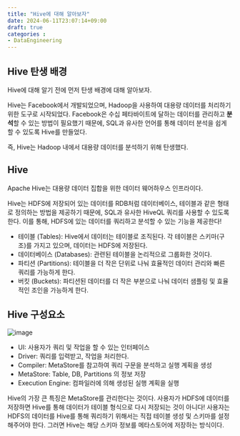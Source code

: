 ```yaml
---
title: "Hive에 대해 알아보자"
date: 2024-06-11T23:07:14+09:00
draft: true
categories :
- DataEngineering
---
```


## Hive 탄생 배경
Hive에 대해 알기 전에 먼저 탄생 배경에 대해 알아보자.

Hive는 Facebook에서 개발되었으며, Hadoop을 사용하여 대용량 데이터를 처리하기 위한 도구로 시작되었다.
Facebook은 수십 페타바이트에 달하는 데이터를 관리하고 **분석**할 수 있는 방법이 필요했기 때문에, SQL과 유사한 언어를 통해 데이터 분석을 쉽게 할 수 있도록 Hive를 만들었다.

즉, Hive는 Hadoop 내에서 대용량 데이터를 분석하기 위해 탄생했다.

## Hive
Apache Hive는 대용량 데이터 집합을 위한 데이터 웨어하우스 인프라이다. 

Hive는 HDFS에 저장되어 있는 데이터를 RDB처럼 데이터베이스, 테이블과 같은 형태로 정의하는 방법을 제공하기 때문에, SQL과 유사한 HiveQL 쿼리를 사용할 수 있도록 한다. 이를 통해, HDFS에 있는 데이터를 쿼리하고 분석할 수 있는 기능을 제공한다!

- 테이블 (Tables): Hive에서 데이터는 테이블로 조직된다. 각 테이블은 스키마(구조)를 가지고 있으며, 데이터는 HDFS에 저장된다.
- 데이터베이스 (Databases): 관련된 테이블을 논리적으로 그룹화한 것이다.
- 파티션 (Partitions): 테이블을 더 작은 단위로 나눠 효율적인 데이터 관리와 빠른 쿼리를 가능하게 한다.
- 버킷 (Buckets): 파티션된 데이터를 더 작은 부분으로 나눠 데이터 샘플링 및 효율적인 조인을 가능하게 한다.

## Hive 구성요소
![image](https://github.com/yumin00/blog/assets/130362583/bba5c937-efa1-44c2-9df9-ae9429c2a4bd)

- UI: 사용자가 쿼리 및 작업을 할 수 있는 인터페이스
- Driver: 쿼리를 입력받고, 작업을 처리한다.
- Compiler: MetaStore를 참고하여 쿼리 구문을 분석하고 실행 계획을 생성
- MetaStore: Table, DB, Partitions 의 정보 저장
- Execution Engine: 컴파일러에 의해 생성된 실행 계획을 실행

Hive의 가장 큰 특징은 MetaStore를 관리한다는 것이다. 사용자가 HDFS에 데이터를 저장하면 Hive를 통해 데이터가 테이블 형식으로 다시 저장되는 것이 아니다! 사용자는 HDFS의 데이터를 Hive를 통해 쿼리하기 위해서는 직접 테이블 생성 및 스키마를 설정해주어야 한다. 그러면 Hive는 해당 스키마 정보를 메타스토어에 저장하는 방식이다.